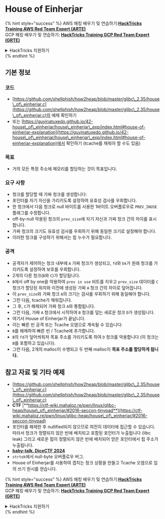 # House of Einherjar

{% hint style="success" %}
AWS 해킹 배우기 및 연습하기:<img src="/.gitbook/assets/arte.png" alt="" data-size="line">[**HackTricks Training AWS Red Team Expert (ARTE)**](https://training.hacktricks.xyz/courses/arte)<img src="/.gitbook/assets/arte.png" alt="" data-size="line">\
GCP 해킹 배우기 및 연습하기: <img src="/.gitbook/assets/grte.png" alt="" data-size="line">[**HackTricks Training GCP Red Team Expert (GRTE)**<img src="/.gitbook/assets/grte.png" alt="" data-size="line">](https://training.hacktricks.xyz/courses/grte)

<details>

<summary>HackTricks 지원하기</summary>

* [**구독 계획**](https://github.com/sponsors/carlospolop) 확인하기!
* **💬 [**Discord 그룹**](https://discord.gg/hRep4RUj7f) 또는 [**텔레그램 그룹**](https://t.me/peass)에 참여하거나 **Twitter** 🐦 [**@hacktricks\_live**](https://twitter.com/hacktricks\_live)**를 팔로우하세요.**
* **[**HackTricks**](https://github.com/carlospolop/hacktricks) 및 [**HackTricks Cloud**](https://github.com/carlospolop/hacktricks-cloud) 깃허브 리포지토리에 PR을 제출하여 해킹 트릭을 공유하세요.**

</details>
{% endhint %}

## 기본 정보

### 코드

* [https://github.com/shellphish/how2heap/blob/master/glibc\_2.35/house\_of\_einherjar.c](https://github.com/shellphish/how2heap/blob/master/glibc\_2.35/house\_of\_einherjar.c)의 예제 확인하기
* 또는 [https://guyinatuxedo.github.io/42-house\_of\_einherjar/house\_einherjar\_exp/index.html#house-of-einherjar-explanation](https://guyinatuxedo.github.io/42-house\_of\_einherjar/house\_einherjar\_exp/index.html#house-of-einherjar-explanation)에서 확인하기 (tcache를 채워야 할 수도 있음)

### 목표

* 거의 모든 특정 주소에 메모리를 할당하는 것이 목표입니다.

### 요구 사항

* 청크를 할당할 때 가짜 청크를 생성합니다:
* 포인터를 자기 자신을 가리키도록 설정하여 유효성 검사를 우회합니다.
* 한 청크에서 다음 청크로 null 바이트를 사용한 1바이트 오버플로우로 `PREV_INUSE` 플래그를 수정합니다.
* off-by-null 악용된 청크의 `prev_size`에 자기 자신과 가짜 청크 간의 차이를 표시합니다.
* 가짜 청크의 크기도 유효성 검사를 우회하기 위해 동일한 크기로 설정해야 합니다.
* 이러한 청크를 구성하기 위해서는 힙 누수가 필요합니다.

### 공격

* 공격자가 제어하는 청크 내부에 `A` 가짜 청크가 생성되고, `fd`와 `bk`가 원래 청크를 가리키도록 설정하여 보호를 우회합니다.
* 2개의 다른 청크(`B`와 `C`)가 할당됩니다.
* `B`에서 off by one을 악용하여 `prev in use` 비트를 지우고 `prev_size` 데이터를 `C` 청크가 할당된 위치와 이전에 생성된 가짜 `A` 청크 간의 차이로 덮어씁니다.
* 이 `prev_size`와 가짜 청크 `A`의 크기는 검사를 우회하기 위해 동일해야 합니다.
* 그런 다음, tcache가 채워집니다.
* 그 후, `C`가 해제되어 가짜 청크 `A`와 통합됩니다.
* 그런 다음, 가짜 `A` 청크에서 시작하여 `B` 청크를 덮는 새로운 청크 `D`가 생성됩니다.
* 여기서 House of Einherjar가 끝납니다.
* 이는 빠른 빈 공격 또는 Tcache 오염으로 계속될 수 있습니다:
* `B`를 해제하여 빠른 빈 / Tcache에 추가합니다.
* `B`의 `fd`가 덮어씌워져 목표 주소를 가리키도록 하여 `D` 청크를 악용합니다 (이 청크는 `B`를 포함하고 있습니다).
* 그런 다음, 2개의 malloc이 수행되고 두 번째 malloc이 **목표 주소를 할당하게 됩니다.**

## 참고 자료 및 기타 예제

* [https://github.com/shellphish/how2heap/blob/master/glibc\_2.35/house\_of\_einherjar.c](https://github.com/shellphish/how2heap/blob/master/glibc\_2.35/house\_of\_einherjar.c)
* **CTF** [**https://ctf-wiki.mahaloz.re/pwn/linux/glibc-heap/house\_of\_einherjar/#2016-seccon-tinypad**](https://ctf-wiki.mahaloz.re/pwn/linux/glibc-heap/house\_of\_einherjar/#2016-seccon-tinypad)
* 포인터를 해제한 후 nullified되지 않으므로 여전히 데이터에 접근할 수 있습니다. 따라서 청크가 정렬되지 않은 빈에 배치되고 포함된 포인터가 누출됩니다 (libc leak) 그리고 새로운 힙이 정렬되지 않은 빈에 배치되어 얻은 포인터에서 힙 주소가 누출됩니다.
* [**baby-talk. DiceCTF 2024**](https://7rocky.github.io/en/ctf/other/dicectf/baby-talk/)
* `strtok`에서 null-byte 오버플로우 버그.
* House of Einherjar를 사용하여 겹치는 청크 상황을 만들고 Tcache 오염으로 임의 쓰기 원시를 얻습니다.

{% hint style="success" %}
AWS 해킹 배우기 및 연습하기:<img src="/.gitbook/assets/arte.png" alt="" data-size="line">[**HackTricks Training AWS Red Team Expert (ARTE)**](https://training.hacktricks.xyz/courses/arte)<img src="/.gitbook/assets/arte.png" alt="" data-size="line">\
GCP 해킹 배우기 및 연습하기: <img src="/.gitbook/assets/grte.png" alt="" data-size="line">[**HackTricks Training GCP Red Team Expert (GRTE)**<img src="/.gitbook/assets/grte.png" alt="" data-size="line">](https://training.hacktricks.xyz/courses/grte)

<details>

<summary>HackTricks 지원하기</summary>

* [**구독 계획**](https://github.com/sponsors/carlospolop) 확인하기!
* **💬 [**Discord 그룹**](https://discord.gg/hRep4RUj7f) 또는 [**텔레그램 그룹**](https://t.me/peass)에 참여하거나 **Twitter** 🐦 [**@hacktricks\_live**](https://twitter.com/hacktricks\_live)**를 팔로우하세요.**
* **[**HackTricks**](https://github.com/carlospolop/hacktricks) 및 [**HackTricks Cloud**](https://github.com/carlospolop/hacktricks-cloud) 깃허브 리포지토리에 PR을 제출하여 해킹 트릭을 공유하세요.**

</details>
{% endhint %}
